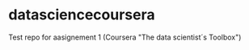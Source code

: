 datasciencecoursera
===================

Test repo for aasignement 1 (Coursera "The data scientist´s Toolbox")
